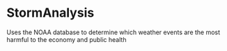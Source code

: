 # StormAnalysis
Uses the NOAA database to determine which weather events are the most harmful to the economy and public health
